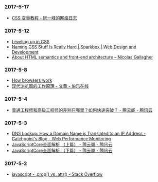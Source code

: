 ### 2017-5-17<br />
+ [CSS 变量教程 - 阮一峰的网络日志](http://www.ruanyifeng.com/blog/2017/05/css-variables.html)<br />

### 2017-5-12<br />
+ [Leveling up in CSS](https://medium.freecodecamp.com/leveling-up-css-44b5045a2667)<br />
+ [Naming CSS Stuff Is Really Hard | Sparkbox | Web Design and Development](https://seesparkbox.com/foundry/naming_css_stuff_is_really_hard)<br />
+ [About HTML semantics and front-end architecture – Nicolas Gallagher](http://nicolasgallagher.com/about-html-semantics-front-end-architecture/)<br />

### 2017-5-8<br />
+ [How browsers work](http://taligarsiel.com/Projects/howbrowserswork1.htm)<br />
+ [现代浏览器的工作原理 - 文章 - 伯乐在线](http://blog.jobbole.com/12749/)<br />

### 2017-5-4<br />
+ [普通工程师和高级工程师的差别在哪里？如何快速突破？ - 腾云阁 - 腾讯云](https://www.qcloud.com/community/article/780807)<br />

### 2017-5-3<br />
+ [DNS Lookup: How a Domain Name is Translated to an IP Address - Catchpoint's Blog - Web Performance Monitoring](http://blog.catchpoint.com/2014/07/01/dns-lookup-domain-name-ip-address/)<br />
+ [JavaScriptCore全面解析 （上篇） - 腾云阁 - 腾讯云](https://www.qcloud.com/community/article/873202)<br />
+ [JavaScriptCore全面解析 （下篇） - 腾云阁 - 腾讯云](https://www.qcloud.com/community/article/516026?fromSource=gwzcw.93398.93398.93398)<br />

### 2017-5-2<br />
+ [javascript - .prop() vs .attr() - Stack Overflow](http://stackoverflow.com/questions/5874652/prop-vs-attr/5884994#5884994)<br />